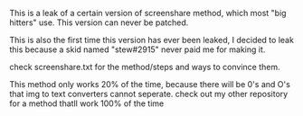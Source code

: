 This is a leak of a certain version of screenshare method, which most "big hitters" use. This version can never be patched.

This is also the first time this version has ever been leaked, I decided to leak this because a skid named "stew#2915" never paid me for making it.

check screenshare.txt for the method/steps and ways to convince them.


This method only works 20% of the time, because there will be 0's and O's that img to text converters cannot seperate. check out my other repository for a method thatll work 100% of the time

